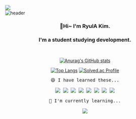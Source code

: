 
<a href="https://hits.seeyoufarm.com"><img src="https://hits.seeyoufarm.com/api/count/incr/badge.svg?url=https%3A%2F%2Fgithub.com%2Fryulkim&count_bg=%237A9DFF&title_bg=%23BDBBBB&icon=tripadvisor.svg&icon_color=%2375552F&title=hits&edge_flat=false"/></a>                        
![header](https://capsule-render.vercel.app/api?type=waving&color=timeAuto&height=250&section=header&text=RyulA%20Kim&fontSize=90)

<div align="center">  

### 👋Hi~ I'm RyulA Kim. 
### I'm a student studying development.


<!--
**ryulkim/ryulkim** is a ✨ _special_ ✨ repository because its `README.md` (this file) appears on your GitHub profile.

Here are some ideas to get you started:

- 🔭 I’m currently working on ...
- 🌱 I’m currently learning ...
- 👯 I’m looking to collaborate on ...
- 🤔 I’m looking for help with ...
- 💬 Ask me about ...
- 📫 How to reach me: ...
- 😄 Pronouns: ...
- ⚡ Fun fact: ...
-->
</br>
 
[![Anurag's GitHub stats](https://github-readme-stats.vercel.app/api?username=ryulkim&show_icons=true&theme=tokyonight)](https://github.com/anuraghazra/github-readme-stats)

<div>
 
[![Top Langs](https://github-readme-stats.vercel.app/api/top-langs/?username=ryulkim&layout=compact)](https://github.com/anuraghazra/github-readme-stats)
[![Solved.ac Profile](http://mazassumnida.wtf/api/v2/generate_badge?boj=hobby519)](https://solved.ac/hobby519/)
</div>
  
<pre>
😄 I have learned these...</br>
<img src="https://img.shields.io/badge/HTML5-E34F26?style=flat-square&logo=HTML5&logoColor=white"/> <img src="https://img.shields.io/badge/CSS3-1572B6?style=flat-square&logo=CSS3&logoColor=white"/> <img src="https://img.shields.io/badge/JavaScript-F7DF1E?style=flat-square&logo=JavaScript&logoColor=white"/> <img src="https://img.shields.io/badge/React-61DAFB?style=flat-square&logo=React&logoColor=white"/> <img src="https://img.shields.io/badge/PHP-777BB4?style=flat-square&logo=PHP&logoColor=white"/> <img src="https://img.shields.io/badge/Python-3776AB?style=flat-square&logo=Python&logoColor=white"/> <img src="https://img.shields.io/badge/C++-00599C?style=flat-square&logo=C++&logoColor=white"/> <img src="https://img.shields.io/badge/Android-3DDC84?style=flat-square&logo=Android&logoColor=white"/>
</pre>
 

<pre>
🌱 I'm currently learning...</br>
<img src="https://img.shields.io/badge/Flutter-02569B?style=flat-square&logo=Flutter&logoColor=white"/>
</pre>
</div>
